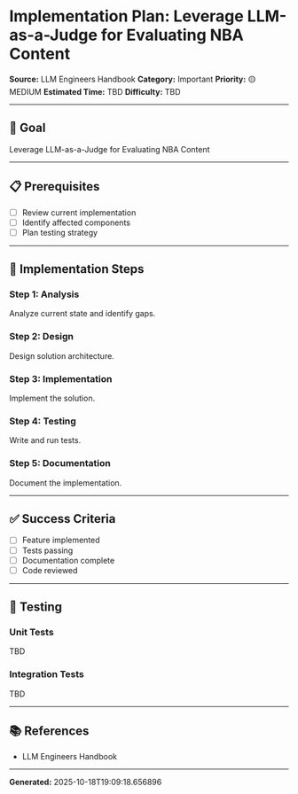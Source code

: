 # Implementation Plan: Leverage LLM-as-a-Judge for Evaluating NBA Content

**Source:** LLM Engineers Handbook
**Category:** Important
**Priority:** 🟡 MEDIUM
**Estimated Time:** TBD
**Difficulty:** TBD

---

## 🎯 Goal

Leverage LLM-as-a-Judge for Evaluating NBA Content

---

## 📋 Prerequisites

- [ ] Review current implementation
- [ ] Identify affected components
- [ ] Plan testing strategy

---

## 🔧 Implementation Steps

### Step 1: Analysis

Analyze current state and identify gaps.

### Step 2: Design

Design solution architecture.

### Step 3: Implementation

Implement the solution.

### Step 4: Testing

Write and run tests.

### Step 5: Documentation

Document the implementation.

---

## ✅ Success Criteria

- [ ] Feature implemented
- [ ] Tests passing
- [ ] Documentation complete
- [ ] Code reviewed

---

## 🧪 Testing

### Unit Tests

TBD

### Integration Tests

TBD

---

## 📚 References

- LLM Engineers Handbook

---

**Generated:** 2025-10-18T19:09:18.656896
